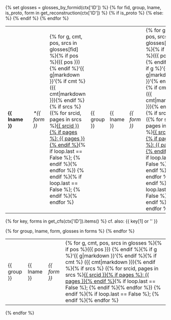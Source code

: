 <table>
{% set glosses = glosses_by_formid(ctx['ID']) %}
{% for fid, group, lname, is_proto, form in get_reconstruction(ctx['ID']) %}
<tr>
{% if is_proto %}
<td><strong>{{ lname }}</strong></td><td> </td>
<td>
<i>&ast;{{ form }}</i>
</td>
<td>
{% for g, cmt, pos, srcs in glosses[fid] %}{% if pos %}({{ pos }}) {% endif %}'{{ g|markdown }}'{% if cmt %} ({{ cmt|markdown }}){% endif %}{% if srcs %}
 ({% for srcid, pages in srcs %}<a href="../references.md#source-{{ srcid }}">{{ srcid }}{% if pages %}: {{ pages }}{% endif %}</a>{% if loop.last == False %}; {% endif %}{% endfor %})
{% endif %}{% if loop.last == False %}; {% endif %}{% endfor %}
</td>
{% else: %}
<td>{{ group }}</td><td>{{ lname }}</td><td><i>{{ form }}</i></td>
<td>
{% for g, cmt, pos, srcs in glosses[fid] %}{% if pos %}({{ pos }}) {% endif %}{% if g %}'{{ g|markdown }}'{% endif %}{% if cmt %} ({{ cmt|markdown }}){% endif %}{% if srcs %}
 ({% for srcid, pages in srcs %}<a href="../references.md#source-{{ srcid }}">{{ srcid }}{% if pages %}: {{ pages }}{% endif %}</a>{% if loop.last == False %}; {% endif %}{% endfor %})
{% endif %}{% if loop.last == False %}; {% endif %}{% endfor %}
</td>
{% endif %}
</tr>
{% endfor %}
</table>

{% for key, forms in get_cfs(ctx['ID']).items() %}
cf. also: {{ key[1] or '' }}
<table>
{% for group, lname, form, glosses in forms %}
<tr>
<td>{{ group }}</td>
<td>{{ lname }}</td>
<td><i>{{ form }}</i></td>
<td>
{% for g, cmt, pos, srcs in glosses %}{% if pos %}({{ pos }}) {% endif %}{% if g %}'{{ g|markdown }}'{% endif %}{% if cmt %} ({{ cmt|markdown }}){% endif %}{% if srcs %}
({% for srcid, pages in srcs %}<a href="../references.md#source-{{ srcid }}">{{ srcid }}{% if pages %}: {{ pages }}{% endif %}</a>{% if loop.last == False %}; {% endif %}{% endfor %})
{% endif %}{% if loop.last == False %}; {% endif %}{% endfor %}
</td>
</tr>
{% endfor %}
</table>
{% endfor %}
